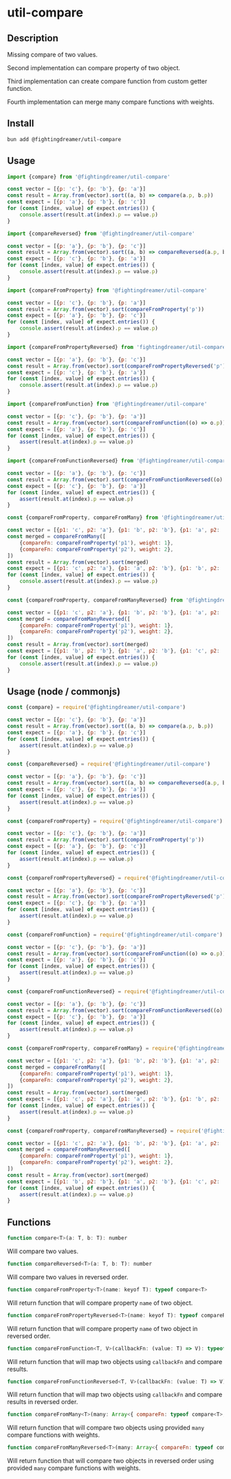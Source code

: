 # util-compare

## Description

Missing compare of two values.

Second implementation can compare property of two object.

Third implementation can create compare function from custom getter function.

Fourth implementation can merge many compare functions with weights.

## Install

```bash
bun add @fightingdreamer/util-compare
```

## Usage

```js
import {compare} from '@fightingdreamer/util-compare'

const vector = [{p: 'c'}, {p: 'b'}, {p: 'a'}]
const result = Array.from(vector).sort((a, b) => compare(a.p, b.p))
const expect = [{p: 'a'}, {p: 'b'}, {p: 'c'}]
for (const [index, value] of expect.entries()) {
    console.assert(result.at(index).p == value.p)
}
```

```js
import {compareReversed} from '@fightingdreamer/util-compare'

const vector = [{p: 'a'}, {p: 'b'}, {p: 'c'}]
const result = Array.from(vector).sort((a, b) => compareReversed(a.p, b.p))
const expect = [{p: 'c'}, {p: 'b'}, {p: 'a'}]
for (const [index, value] of expect.entries()) {
    console.assert(result.at(index).p == value.p)
}
```

```js
import {compareFromProperty} from '@fightingdreamer/util-compare'

const vector = [{p: 'c'}, {p: 'b'}, {p: 'a'}]
const result = Array.from(vector).sort(compareFromProperty('p'))
const expect = [{p: 'a'}, {p: 'b'}, {p: 'c'}]
for (const [index, value] of expect.entries()) {
    console.assert(result.at(index).p == value.p)
}
```

```js
import {compareFromPropertyReversed} from 'fightingdreamer/util-compare'

const vector = [{p: 'a'}, {p: 'b'}, {p: 'c'}]
const result = Array.from(vector).sort(compareFromPropertyReversed('p'))
const expect = [{p: 'c'}, {p: 'b'}, {p: 'a'}]
for (const [index, value] of expect.entries()) {
    console.assert(result.at(index).p == value.p)
}
```

```js
import {compareFromFunction} from '@fightingdreamer/util-compare'

const vector = [{p: 'c'}, {p: 'b'}, {p: 'a'}]
const result = Array.from(vector).sort(compareFromFunction((o) => o.p))
const expect = [{p: 'a'}, {p: 'b'}, {p: 'c'}]
for (const [index, value] of expect.entries()) {
    assert(result.at(index).p == value.p)
}
```

```js
import {compareFromFunctionReversed} from '@fightingdreamer/util-compare'

const vector = [{p: 'a'}, {p: 'b'}, {p: 'c'}]
const result = Array.from(vector).sort(compareFromFunctionReversed((o) => o.p))
const expect = [{p: 'c'}, {p: 'b'}, {p: 'a'}]
for (const [index, value] of expect.entries()) {
    assert(result.at(index).p == value.p)
}
```

```js
const {compareFromProperty, compareFromMany} from '@fightingdreamer/util-compare'

const vector = [{p1: 'c', p2: 'a'}, {p1: 'b', p2: 'b'}, {p1: 'a', p2: 'b'}]
const merged = compareFromMany([
    {compareFn: compareFromProperty('p1'), weight: 1},
    {compareFn: compareFromProperty('p2'), weight: 2},
])
const result = Array.from(vector).sort(merged)
const expect = [{p1: 'c', p2: 'a'}, {p1: 'a', p2: 'b'}, {p1: 'b', p2: 'b'}]
for (const [index, value] of expect.entries()) {
    console.assert(result.at(index).p == value.p)
}
```

```js
const {compareFromProperty, compareFromManyReversed} from '@fightingdreamer/util-compare'

const vector = [{p1: 'c', p2: 'a'}, {p1: 'b', p2: 'b'}, {p1: 'a', p2: 'b'}]
const merged = compareFromManyReversed([
    {compareFn: compareFromProperty('p1'), weight: 1},
    {compareFn: compareFromProperty('p2'), weight: 2},
])
const result = Array.from(vector).sort(merged)
const expect = [{p1: 'b', p2: 'b'}, {p1: 'a', p2: 'b'}, {p1: 'c', p2: 'a'}]
for (const [index, value] of expect.entries()) {
    console.assert(result.at(index).p == value.p)
}
```

## Usage (node / commonjs)

```js
const {compare} = require('@fightingdreamer/util-compare')

const vector = [{p: 'c'}, {p: 'b'}, {p: 'a'}]
const result = Array.from(vector).sort((a, b) => compare(a.p, b.p))
const expect = [{p: 'a'}, {p: 'b'}, {p: 'c'}]
for (const [index, value] of expect.entries()) {
    assert(result.at(index).p == value.p)
}
```

```js
const {compareReversed} = require('@fightingdreamer/util-compare')

const vector = [{p: 'a'}, {p: 'b'}, {p: 'c'}]
const result = Array.from(vector).sort((a, b) => compareReversed(a.p, b.p))
const expect = [{p: 'c'}, {p: 'b'}, {p: 'a'}]
for (const [index, value] of expect.entries()) {
    assert(result.at(index).p == value.p)
}
```

```js
const {compareFromProperty} = require('@fightingdreamer/util-compare')

const vector = [{p: 'c'}, {p: 'b'}, {p: 'a'}]
const result = Array.from(vector).sort(compareFromProperty('p'))
const expect = [{p: 'a'}, {p: 'b'}, {p: 'c'}]
for (const [index, value] of expect.entries()) {
    assert(result.at(index).p == value.p)
}
```

```js
const {compareFromPropertyReversed} = require('@fightingdreamer/util-compare')

const vector = [{p: 'a'}, {p: 'b'}, {p: 'c'}]
const result = Array.from(vector).sort(compareFromPropertyReversed('p'))
const expect = [{p: 'c'}, {p: 'b'}, {p: 'a'}]
for (const [index, value] of expect.entries()) {
    assert(result.at(index).p == value.p)
}
```

```js
const {compareFromFunction} = require('@fightingdreamer/util-compare')

const vector = [{p: 'c'}, {p: 'b'}, {p: 'a'}]
const result = Array.from(vector).sort(compareFromFunction((o) => o.p))
const expect = [{p: 'a'}, {p: 'b'}, {p: 'c'}]
for (const [index, value] of expect.entries()) {
    assert(result.at(index).p == value.p)
}
```

```js
const {compareFromFunctionReversed} = require('@fightingdreamer/util-compare')

const vector = [{p: 'a'}, {p: 'b'}, {p: 'c'}]
const result = Array.from(vector).sort(compareFromFunctionReversed((o) => o.p))
const expect = [{p: 'c'}, {p: 'b'}, {p: 'a'}]
for (const [index, value] of expect.entries()) {
    assert(result.at(index).p == value.p)
}
```

```js
const {compareFromProperty, compareFromMany} = require('@fightingdreamer/util-compare')

const vector = [{p1: 'c', p2: 'a'}, {p1: 'b', p2: 'b'}, {p1: 'a', p2: 'b'}]
const merged = compareFromMany([
    {compareFn: compareFromProperty('p1'), weight: 1},
    {compareFn: compareFromProperty('p2'), weight: 2},
])
const result = Array.from(vector).sort(merged)
const expect = [{p1: 'c', p2: 'a'}, {p1: 'a', p2: 'b'}, {p1: 'b', p2: 'b'}]
for (const [index, value] of expect.entries()) {
    assert(result.at(index).p == value.p)
}
```

```js
const {compareFromProperty, compareFromManyReversed} = require('@fightingdreamer/util-compare')

const vector = [{p1: 'c', p2: 'a'}, {p1: 'b', p2: 'b'}, {p1: 'a', p2: 'b'}]
const merged = compareFromManyReversed([
    {compareFn: compareFromProperty('p1'), weight: 1},
    {compareFn: compareFromProperty('p2'), weight: 2},
])
const result = Array.from(vector).sort(merged)
const expect = [{p1: 'b', p2: 'b'}, {p1: 'a', p2: 'b'}, {p1: 'c', p2: 'a'}]
for (const [index, value] of expect.entries()) {
    assert(result.at(index).p == value.p)
}
```

## Functions
```js
function compare<T>(a: T, b: T): number
```
Will compare two values.

```js
function compareReversed<T>(a: T, b: T): number
```
Will compare two values in reversed order.

```js
function compareFromProperty<T>(name: keyof T): typeof compare<T>
```
Will return function that will compare property `name` of two object.

```js
function compareFromPropertyReversed<T>(name: keyof T): typeof compareReversed<T>
```
Will return function that will compare property `name` of two object in reversed order.

```js
function compareFromFunction<T, V>(callbackFn: (value: T) => V): typeof compare<T>
```
Will return function that will map two objects using `callbackFn` and compare results.

```js
function compareFromFunctionReversed<T, V>(callbackFn: (value: T) => V): typeof compare<T>
```
Will return function that will map two objects using `callbackFn` and compare results in reversed order.

```js
function compareFromMany<T>(many: Array<{ compareFn: typeof compare<T>; weight: number }>): typeof compare<T>
```
Will return function that will compare two objects using provided `many` compare functions with weights.

```js
function compareFromManyReversed<T>(many: Array<{ compareFn: typeof compare<T>; weight: number }>): typeof compare<T>
```
Will return function that will compare two objects in reversed order using provided `many` compare functions with weights.
